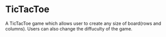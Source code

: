 # TicTacToe
A TicTacToe game which allows user to create any size of board(rows and columns). Users can also change the diffuculty of the game.
